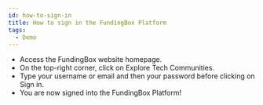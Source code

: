 ```yaml
---
id: how-to-sign-in
title: How to sign in the FundingBox Platform
tags:
  - Demo
---
```


* Access the FundingBox website homepage.
* On the top-right corner, click on Explore Tech Communities.
* Type your username or email and then your password before clicking on Sign in.
* You are now signed into the FundingBox Platform!
